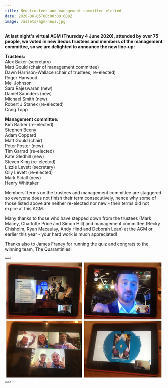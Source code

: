 ```yaml
---
title: New trustees and management committee elected
date: 2020-06-05T00:00:00.000Z
image: /assets/agm-news.jpg
---
```

**At last night's virtual AGM (Thursday 4 June 2020), attended by over 75 people, we voted in new Sedos trustees and members of the management committee, so we are delighted to announce the new line-up:**

**Trustees:**\
Alex Baker (secretary)\
Matt Gould (chair of management committee)\
Dawn Harrison-Wallace (chair of trustees, re-elected)\
Roger Harwood\
Mel Johnson\
Sara Rajeswaran (new)\
Daniel Saunders (new)\
Michael Smith (new)\
Robert J Stanex (re-elected)\
Craig Topp

**Management committee:**\
Kim Barker (re-elected)\
Stephen Beeny\
Adam Coppard\
Matt Gould (chair)\
Peter Foster (new)\
Tim Garrad (re-elected)\
Kate Gledhill (new)\
Steven King (re-elected)\
Lizzie Levett (secretary)\
Olly Levett (re-elected)\
Mark Sidall (new)\
Henry Whittaker

Members' terms on the trustees and management committee are staggered so everyone does not finish their term consecutively, hence why some of those listed above are neither re-elected nor new - their terms did not expire at this AGM.

Many thanks to those who have stepped down from the trustees (Mark Macey, Charlotte Price and Simon Hill) and management committee (Becky Chisholm, Ryan Macaulay, Andy Hind and Deborah Lean) at the AGM or earlier this year - your hard work is much appreciated!

Thanks also to James Franey for running the quiz and congrats to the winning team, The Quarantinies!

^^^ ![](/assets/quiz.jpg)
^^^
